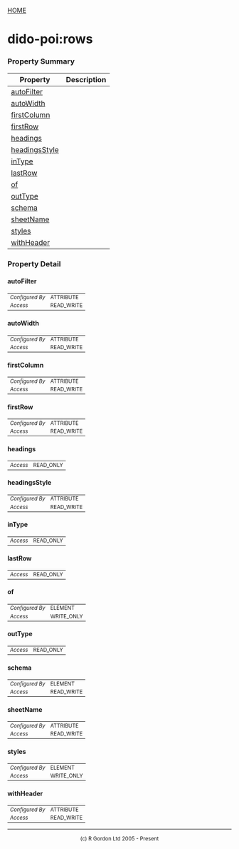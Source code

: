 [HOME](../../../../../README.md)
# dido-poi:rows



### Property Summary

| Property | Description |
| -------- | ----------- |
| [autoFilter](#propertyautoFilter) |  | 
| [autoWidth](#propertyautoWidth) |  | 
| [firstColumn](#propertyfirstColumn) |  | 
| [firstRow](#propertyfirstRow) |  | 
| [headings](#propertyheadings) |  | 
| [headingsStyle](#propertyheadingsStyle) |  | 
| [inType](#propertyinType) |  | 
| [lastRow](#propertylastRow) |  | 
| [of](#propertyof) |  | 
| [outType](#propertyoutType) |  | 
| [schema](#propertyschema) |  | 
| [sheetName](#propertysheetName) |  | 
| [styles](#propertystyles) |  | 
| [withHeader](#propertywithHeader) |  | 


### Property Detail
#### autoFilter <a name="propertyautoFilter"></a>

<table style='font-size:smaller'>
      <tr><td><i>Configured By</i></td><td>ATTRIBUTE</td></tr>
      <tr><td><i>Access</i></td><td>READ_WRITE</td></tr>
</table>



#### autoWidth <a name="propertyautoWidth"></a>

<table style='font-size:smaller'>
      <tr><td><i>Configured By</i></td><td>ATTRIBUTE</td></tr>
      <tr><td><i>Access</i></td><td>READ_WRITE</td></tr>
</table>



#### firstColumn <a name="propertyfirstColumn"></a>

<table style='font-size:smaller'>
      <tr><td><i>Configured By</i></td><td>ATTRIBUTE</td></tr>
      <tr><td><i>Access</i></td><td>READ_WRITE</td></tr>
</table>



#### firstRow <a name="propertyfirstRow"></a>

<table style='font-size:smaller'>
      <tr><td><i>Configured By</i></td><td>ATTRIBUTE</td></tr>
      <tr><td><i>Access</i></td><td>READ_WRITE</td></tr>
</table>



#### headings <a name="propertyheadings"></a>

<table style='font-size:smaller'>
      <tr><td><i>Access</i></td><td>READ_ONLY</td></tr>
</table>



#### headingsStyle <a name="propertyheadingsStyle"></a>

<table style='font-size:smaller'>
      <tr><td><i>Configured By</i></td><td>ATTRIBUTE</td></tr>
      <tr><td><i>Access</i></td><td>READ_WRITE</td></tr>
</table>



#### inType <a name="propertyinType"></a>

<table style='font-size:smaller'>
      <tr><td><i>Access</i></td><td>READ_ONLY</td></tr>
</table>



#### lastRow <a name="propertylastRow"></a>

<table style='font-size:smaller'>
      <tr><td><i>Access</i></td><td>READ_ONLY</td></tr>
</table>



#### of <a name="propertyof"></a>

<table style='font-size:smaller'>
      <tr><td><i>Configured By</i></td><td>ELEMENT</td></tr>
      <tr><td><i>Access</i></td><td>WRITE_ONLY</td></tr>
</table>



#### outType <a name="propertyoutType"></a>

<table style='font-size:smaller'>
      <tr><td><i>Access</i></td><td>READ_ONLY</td></tr>
</table>



#### schema <a name="propertyschema"></a>

<table style='font-size:smaller'>
      <tr><td><i>Configured By</i></td><td>ELEMENT</td></tr>
      <tr><td><i>Access</i></td><td>READ_WRITE</td></tr>
</table>



#### sheetName <a name="propertysheetName"></a>

<table style='font-size:smaller'>
      <tr><td><i>Configured By</i></td><td>ATTRIBUTE</td></tr>
      <tr><td><i>Access</i></td><td>READ_WRITE</td></tr>
</table>



#### styles <a name="propertystyles"></a>

<table style='font-size:smaller'>
      <tr><td><i>Configured By</i></td><td>ELEMENT</td></tr>
      <tr><td><i>Access</i></td><td>WRITE_ONLY</td></tr>
</table>



#### withHeader <a name="propertywithHeader"></a>

<table style='font-size:smaller'>
      <tr><td><i>Configured By</i></td><td>ATTRIBUTE</td></tr>
      <tr><td><i>Access</i></td><td>READ_WRITE</td></tr>
</table>




-----------------------

<div style='font-size: smaller; text-align: center;'>(c) R Gordon Ltd 2005 - Present</div>
